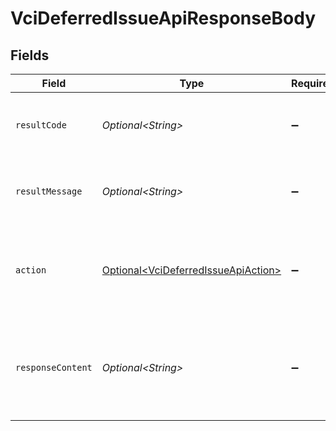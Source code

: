 # VciDeferredIssueApiResponseBody


## Fields

| Field                                                                                                   | Type                                                                                                    | Required                                                                                                | Description                                                                                             |
| ------------------------------------------------------------------------------------------------------- | ------------------------------------------------------------------------------------------------------- | ------------------------------------------------------------------------------------------------------- | ------------------------------------------------------------------------------------------------------- |
| `resultCode`                                                                                            | *Optional\<String>*                                                                                     | :heavy_minus_sign:                                                                                      | The code which represents the result of the API call.                                                   |
| `resultMessage`                                                                                         | *Optional\<String>*                                                                                     | :heavy_minus_sign:                                                                                      | A short message which explains the result of the API call.                                              |
| `action`                                                                                                | [Optional\<VciDeferredIssueApiAction>](../../models/operations/VciDeferredIssueApiAction.md)            | :heavy_minus_sign:                                                                                      | The next action that the implementation of the deferred credential<br/>endpoint should take.<br/>       |
| `responseContent`                                                                                       | *Optional\<String>*                                                                                     | :heavy_minus_sign:                                                                                      | The content of the response that the implementation of the deferred<br/>credential endpoint should return.<br/> |